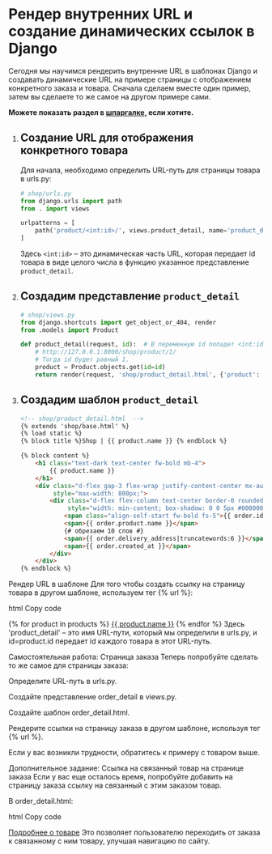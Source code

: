 # Рендер внутренних URL и создание динамических ссылок в Django

Сегодня мы научимся рендерить внутренние URL в шаблонах Django и создавать 
динамические URL на примере страницы с отображением конкретного заказа и товара. 
Сначала сделаем вместе один пример, затем вы сделаете то же самое на другом примере сами.

**Можете показать раздел в 
[шпаргалке](https://github.com/Artasov/itcompot-methods/blob/main/django-base.md#%D0%B4%D0%B8%D0%BD%D0%B0%D0%BC%D0%B8%D1%87%D0%B5%D1%81%D0%BA%D0%B8%D0%B5-%D0%BC%D0%B0%D1%80%D1%88%D1%80%D1%83%D1%82%D1%8B),
если хотите.**

1.  ## Создание URL для отображения конкретного товара
    Для начала, необходимо определить URL-путь для страницы товара в urls.py:
    
    ```python
    # shop/urls.py
    from django.urls import path
    from . import views
    
    urlpatterns = [
        path('product/<int:id>/', views.product_detail, name='product_detail'),
    ]
    ```
    Здесь `<int:id>` – это динамическая часть URL, 
    которая передает id товара в виде целого числа в 
    функцию указанное представление `product_detail`.

2.  ## Создадим представление `product_detail`
    ```python
    # shop/views.py
    from django.shortcuts import get_object_or_404, render
    from .models import Product
    
    def product_detail(request, id):  # В переменную id попадет <int:id>.
        # http://127.0.0.1:8000/shop/product/1/
        # Тогда id будет равный 1.
        product = Product.objects.get(id=id)
        return render(request, 'shop/product_detail.html', {'product': product})
    ```

3.  ## Создадим шаблон `product_detail`

    ```html
    <!-- shop/product_detail.html  -->
    {% extends 'shop/base.html' %}
    {% load static %}
    {% block title %}Shop | {{ product.name }} {% endblock %}
    
    {% block content %}
        <h1 class="text-dark text-center fw-bold mb-4">
            {{ product.name }}
        </h1>
        <div class="d-flex gap-3 flex-wrap justify-content-center mx-auto"
             style="max-width: 800px;">
            <div class="d-flex flex-column text-center border-0 rounded-4 text-nowrap px-4 py-2"
                 style="width: min-content; box-shadow: 0 0 5px #00000022;">
                <span class="align-self-start fw-bold fs-5">{{ order.id }}</span>
                <span>{{ order.product.name }}</span>
                {# обрезаем 10 слов #}
                <span>{{ order.delivery_address|truncatewords:6 }}</span>
                <span>{{ order.created_at }}</span>
            </div>
        </div>
    {% endblock %}
    ```

Рендер URL в шаблоне
Для того чтобы создать ссылку на страницу товара в другом шаблоне, используем тег {% url %}:

html
Copy code
<!-- shop/templates/shop/catalog.html -->
{% for product in products %}
    <a href="{% url 'product_detail' id=product.id %}">{{ product.name }}</a>
{% endfor %}
Здесь 'product_detail' – это имя URL-пути, который мы определили в urls.py, и id=product.id передает id каждого товара в этот URL-путь.

Самостоятельная работа: Страница заказа
Теперь попробуйте сделать то же самое для страницы заказа:

Определите URL-путь в urls.py.

Создайте представление order_detail в views.py.

Создайте шаблон order_detail.html.

Рендерите ссылки на страницу заказа в другом шаблоне, используя тег {% url %}.

Если у вас возникли трудности, обратитесь к примеру с товаром выше.

Дополнительное задание: Ссылка на связанный товар на странице заказа
Если у вас еще осталось время, попробуйте добавить на страницу заказа ссылку на связанный с этим заказом товар.

В order_detail.html:

html
Copy code
<!-- shop/templates/shop/order_detail.html -->
<a href="{% url 'product_detail' id=order.product.id %}">Подробнее о товаре</a>
Это позволяет пользователю переходить от заказа к связанному с ним товару, улучшая навигацию по сайту.